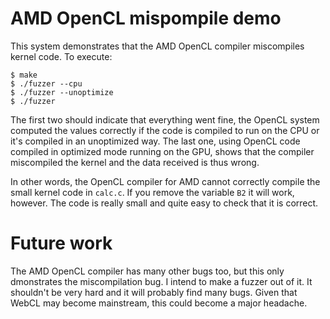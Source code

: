 AMD OpenCL mispompile demo
=============

This system demonstrates that the AMD OpenCL compiler miscompiles kernel code. To execute:

```
$ make
$ ./fuzzer --cpu
$ ./fuzzer --unoptimize
$ ./fuzzer
```

The first two should indicate that everything went fine, the OpenCL system computed the values correctly if the code is compiled to run on the CPU or it's compiled in an unoptimized way. The last one, using OpenCL code compiled in optimized mode running on the GPU, shows that the compiler miscompiled the kernel and the data received is thus wrong.

In other words, the OpenCL compiler for AMD cannot correctly compile the small kernel code in `calc.c`. If you remove the variable `B2` it will work, however. The code is really small and quite easy to check that it is correct.


Future work
=============
The AMD OpenCL compiler has many other bugs too, but this only dmonstrates the miscompilation bug. I intend to make a fuzzer out of it. It shouldn't be very hard and it will probably find many bugs. Given that WebCL may become mainstream, this could become a major headache.

